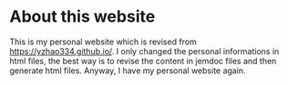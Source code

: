# About this website
This is my personal website which is revised from https://yzhao334.github.io/.
I only changed the personal informations in html files, the best way is to revise the content in jemdoc files and then generate html files.
Anyway, I have my personal website again.
